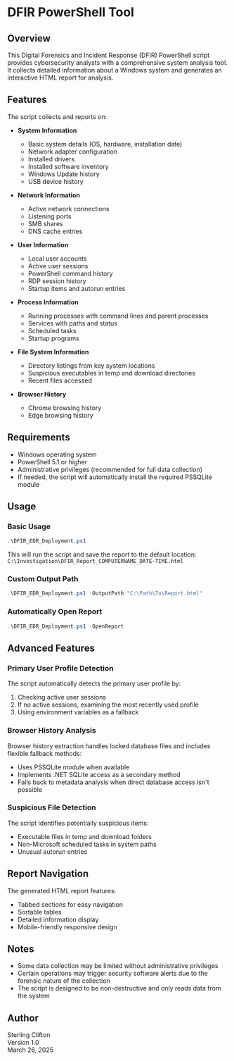 # DFIR PowerShell Tool

## Overview
This Digital Forensics and Incident Response (DFIR) PowerShell script provides cybersecurity analysts with a comprehensive system analysis tool. It collects detailed information about a Windows system and generates an interactive HTML report for analysis.

## Features
The script collects and reports on:

- **System Information**
  - Basic system details (OS, hardware, installation date)
  - Network adapter configuration
  - Installed drivers
  - Installed software inventory
  - Windows Update history
  - USB device history

- **Network Information**
  - Active network connections
  - Listening ports
  - SMB shares
  - DNS cache entries

- **User Information**
  - Local user accounts
  - Active user sessions
  - PowerShell command history
  - RDP session history
  - Startup items and autorun entries

- **Process Information**
  - Running processes with command lines and parent processes
  - Services with paths and status
  - Scheduled tasks
  - Startup programs

- **File System Information**
  - Directory listings from key system locations
  - Suspicious executables in temp and download directories
  - Recent files accessed

- **Browser History**
  - Chrome browsing history
  - Edge browsing history

## Requirements
- Windows operating system
- PowerShell 5.1 or higher
- Administrative privileges (recommended for full data collection)
- If needed, the script will automatically install the required PSSQLite module

## Usage

### Basic Usage
```powershell
.\DFIR_EDR_Deployment.ps1
```
This will run the script and save the report to the default location: `C:\Investigation\DFIR_Report_COMPUTERNAME_DATE-TIME.html`

### Custom Output Path
```powershell
.\DFIR_EDR_Deployment.ps1 -OutputPath "C:\Path\To\Report.html"
```

### Automatically Open Report
```powershell
.\DFIR_EDR_Deployment.ps1 -OpenReport
```

## Advanced Features

### Primary User Profile Detection
The script automatically detects the primary user profile by:
1. Checking active user sessions
2. If no active sessions, examining the most recently used profile
3. Using environment variables as a fallback

### Browser History Analysis
Browser history extraction handles locked database files and includes flexible fallback methods:
- Uses PSSQLite module when available
- Implements .NET SQLite access as a secondary method
- Falls back to metadata analysis when direct database access isn't possible

### Suspicious File Detection
The script identifies potentially suspicious items:
- Executable files in temp and download folders
- Non-Microsoft scheduled tasks in system paths
- Unusual autorun entries

## Report Navigation
The generated HTML report features:
- Tabbed sections for easy navigation
- Sortable tables
- Detailed information display
- Mobile-friendly responsive design

## Notes
- Some data collection may be limited without administrative privileges
- Certain operations may trigger security software alerts due to the forensic nature of the collection
- The script is designed to be non-destructive and only reads data from the system

## Author
Sterling Clifton  
Version 1.0  
March 26, 2025
